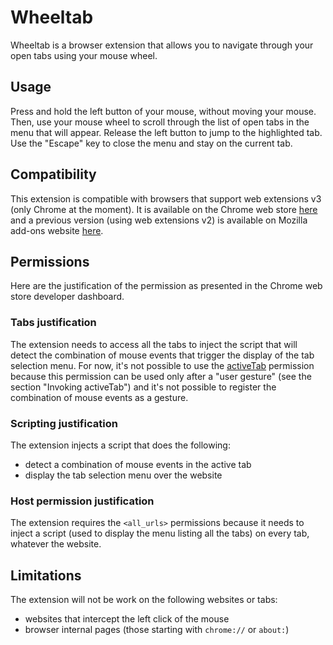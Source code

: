 # Wheeltab
Wheeltab is a browser extension that allows you to navigate through your open tabs using your mouse wheel.

## Usage
Press and hold the left button of your mouse, without moving your mouse. Then, use your mouse wheel to scroll through the list of open tabs in the menu that will appear. Release the left button to jump to the highlighted tab. Use the "Escape" key to close the menu and stay on the current tab.

## Compatibility
This extension is compatible with browsers that support web extensions v3 (only Chrome at the moment).
It is available on the Chrome web store [here](https://chrome.google.com/webstore/detail/wheeltab/acipnfeildejkaebclgfajogkmilgldh) and a previous version (using web extensions v2) is available on  Mozilla add-ons website [here](https://addons.mozilla.org/en-us/firefox/addon/wheeltab).

## Permissions
Here are the justification of the permission as presented in the Chrome web store developer dashboard.

### Tabs justification
The extension needs to access all the tabs to inject the script that will detect the combination of mouse events that trigger the display of the tab selection menu. For now, it's not possible to use the [activeTab](https://developer.chrome.com/docs/extensions/mv3/manifest/activeTab/) permission because this permission can be used only after a "user gesture" (see the section "Invoking activeTab") and it's not possible to register the combination of mouse events as a gesture.

### Scripting justification
The extension injects a script that does the following:
* detect a combination of mouse events in the active tab
* display the tab selection menu over the website

### Host permission justification
The extension requires the `<all_urls>` permissions because it needs to inject a script (used to display the menu listing all the tabs) on every tab, whatever the website.

## Limitations
The extension will not be work on the following websites or tabs:
* websites that intercept the left click of the mouse
* browser internal pages (those starting with `chrome://` or `about:`)
